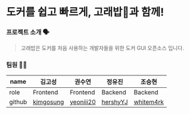 # 도커를 쉽고 빠르게, 고래밥🐳과 함께! 

### 프로젝트 소개 🗣
> 고래밥은 도커를 처음 사용하는 개발자들을 위한 도커 GUI 오픈소스 입니다.

### 팀원 👩‍💻
| name | 김고성 | 권수연 | 정유진 | 조승현 |
| --- | --- | --- | --- | --- |
| role | Frontend | Frontend | Backend | Backend |
| github | [kimgosung](https://github.com/kimgosung) | [yeoniii20](https://github.com/yeoniii20) | [hershyYJ](https://github.com/hershyYJ) | [whitem4rk](http://github.com/whitem4rk) |
